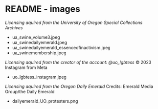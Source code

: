 # README - images

*Licensing aquired from the University of Oregon Special Collections Archives*
- ua_swine_volume3.jpeg
- ua_swinedailyemerald.jpeg
- ua_swinedailyemerald_essenceofinactivism.jpeg
- ua_swinemembership.jpeg

*Licensing aquired from the creator of the account: @uo_lgbtess* © 2023 Instagram from Meta
- uo_lgbtess_instagram.jpeg

*Licensing aquired from the Oregon Daily Emerald*
Credits: Emerald Media Group/the Daily Emerald
- dailyemerald_UO_protesters.png
